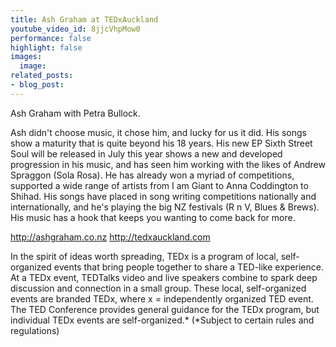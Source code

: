 ```yaml
---
title: Ash Graham at TEDxAuckland
youtube_video_id: 8jjcVhpMow0
performance: false
highlight: false
images:
  image: 
related_posts:
- blog_post: 
---
```


Ash Graham with Petra Bullock.

Ash didn't choose music, it chose him, and lucky for us it did. His songs show a maturity that is quite beyond his 18 years. His new EP Sixth Street Soul will be released in July this year shows a new and developed progression in his music, and has seen him working with the likes of Andrew Spraggon (Sola Rosa). He has already won a myriad of competitions, supported a wide range of artists from I am Giant to Anna Coddington to Shihad. His songs have placed in song writing competitions nationally and internationally, and he's playing the big NZ festivals (R n V, Blues & Brews). His music has a hook that keeps you wanting to come back for more.

http://ashgraham.co.nz
http://tedxauckland.com

In the spirit of ideas worth spreading, TEDx is a program of local, self-organized events that bring people together to share a TED-like experience. At a TEDx event, TEDTalks video and live speakers combine to spark deep discussion and connection in a small group. These local, self-organized events are branded TEDx, where x = independently organized TED event. The TED Conference provides general guidance for the TEDx program, but individual TEDx events are self-organized.* (*Subject to certain rules and regulations)
